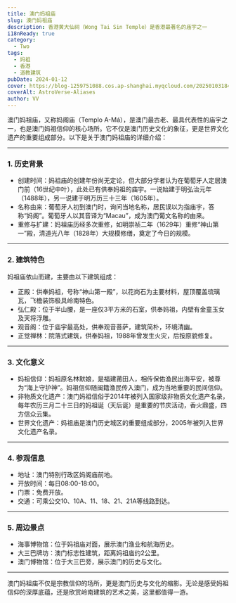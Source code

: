 ```yaml
---
title: 澳门妈祖庙
slug: 澳门妈祖庙
description: 香港黄大仙祠（Wong Tai Sin Temple）是香港最著名的庙宇之一
i18nReady: true
category:
  - Two
tags:
  - 妈祖
  - 香港
  - 道教建筑
pubDate: 2024-01-12
cover: https://blog-1259751088.cos.ap-shanghai.myqcloud.com/20250103184852157.png?imageSlim
coverAlt: AstroVerse-Aliases
author: VV
---
```


澳门妈祖庙，又称妈阁庙（Templo A-Má），是澳门最古老、最具代表性的庙宇之一，也是澳门妈祖信仰的核心场所。它不仅是澳门历史文化的象征，更是世界文化遗产的重要组成部分。以下是关于澳门妈祖庙的详细介绍：

---

### 1. 历史背景
- 创建时间：妈祖庙的创建年份尚无定论，但大部分学者认为在葡萄牙人定居澳门前（16世纪中叶），此处已有供奉妈祖的庙宇。一说始建于明弘治元年（1488年），另一说建于明万历三十三年（1605年）。
- 名称由来：葡萄牙人初到澳门时，询问当地名称，居民误以为指庙宇，答称“妈阁”。葡萄牙人以其音译为“Macau”，成为澳门葡文名称的由来。
- 重修与扩建：妈祖庙历经多次重修，如明崇祯二年（1629年）重修“神山第一”殿，清道光八年（1828年）大规模修缮，奠定了今日的规模。

---

### 2. 建筑特色
妈祖庙依山而建，主要由以下建筑组成：
- 正殿：供奉妈祖，号称“神山第一殿”，以花岗石为主要材料，屋顶覆盖琉璃瓦，飞檐装饰极具岭南特色。
- 弘仁殿：位于半山腰，是一座仅3平方米的石室，供奉妈祖，内壁有金童玉女及天将浮雕。
- 观音阁：位于庙宇最高处，供奉观音菩萨，建筑简朴，环境清幽。
- 正觉禅林：院落式建筑，供奉妈祖，1988年曾发生火灾，后按原貌修复。

---

### 3. 文化意义
- 妈祖信仰：妈祖原名林默娘，是福建莆田人，相传保佑渔民出海平安，被尊为“海上守护神”。妈祖信仰随闽籍渔民传入澳门，成为当地重要的民间信仰。
- 非物质文化遗产：澳门妈祖信俗于2014年被列入国家级非物质文化遗产名录，每年农历三月二十三日的妈祖诞（天后诞）是重要的节庆活动，香火鼎盛，四方信众云集。
- 世界文化遗产：妈祖庙是澳门历史城区的重要组成部分，2005年被列入世界文化遗产名录。

---

### 4. 参观信息
- 地址：澳门特别行政区妈阁庙前地。
- 开放时间：每日08:00-18:00。
- 门票：免费开放。
- 交通：可乘公交10、10A、11、18、21、21A等线路到达。

---

### 5. 周边景点
- 海事博物馆：位于妈祖庙对面，展示澳门渔业和航海历史。
- 大三巴牌坊：澳门标志性建筑，距离妈祖庙约2公里。
- 澳门博物馆：位于大三巴旁，展示澳门的历史与文化。

---

澳门妈祖庙不仅是宗教信仰的场所，更是澳门历史与文化的缩影。无论是感受妈祖信仰的深厚底蕴，还是欣赏岭南建筑的艺术之美，这里都值得一游。
